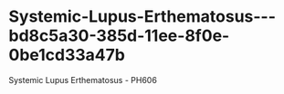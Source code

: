 # Systemic-Lupus-Erthematosus---bd8c5a30-385d-11ee-8f0e-0be1cd33a47b
Systemic Lupus Erthematosus - PH606

